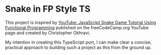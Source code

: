 # Snake in FP Style TS

This project is inspired by [YouTube: JavaScript Snake Game Tutorial Using Functional Programming](https://youtu.be/bRlvGoWz6Ig) published on the freeCodeCamp.org YouTube page and created by Christopher Okhravi.

My intention in creating this TypeScript port, I can make clear a concise, practical approach to building such a project as this from the ground up.